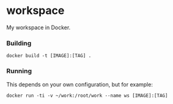 # workspace

My workspace in Docker.

### Building

    docker build -t [IMAGE]:[TAG] .

### Running

This depends on your own configuration, but for example:

    docker run -ti -v ~/work:/root/work --name ws [IMAGE]:[TAG]
